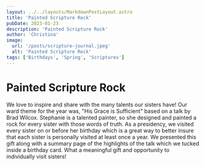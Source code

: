 ```yaml
---
layout: ../../layouts/MarkdownPostLayout.astro
title: 'Painted Scripture Rock'
pubDate: 2023-01-23
description: 'Painted Scripture Rock'
author: 'Christina'
image:
  url: '/posts/scripture-journal.jpeg'
  alt: 'Painted Scripture Rock'
tags: ['Birthdays', 'Spring', 'Scriptures']
---
```


# Painted Scripture Rock

We love to inspire and share with the many talents our sisters have! Our ward theme for the year was, "His Grace is Sufficient" based on a talk by Brad Wilcox. Stephanie is a talented painter, so she designed and painted a rock for every sister with those words of truth. As a presidency, we visited every sister on or before her birthday which is a great way to better insure that each sister is personally visited at least once a year. We presented this gift along with a summary page of the highlights of the talk which we tucked inside a birthday card. What a meaningful gift and opportunity to individually visit sisters!
